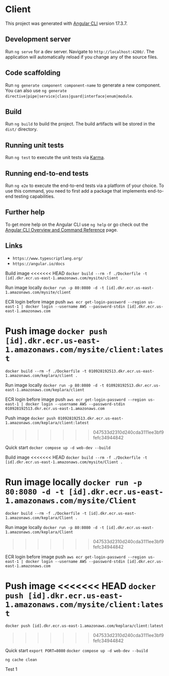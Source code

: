 # Client

This project was generated with [Angular CLI](https://github.com/angular/angular-cli) version 17.3.7.

## Development server

Run `ng serve` for a dev server. Navigate to `http://localhost:4200/`. The application will automatically reload if you change any of the source files.

## Code scaffolding

Run `ng generate component component-name` to generate a new component. You can also use `ng generate directive|pipe|service|class|guard|interface|enum|module`.

## Build

Run `ng build` to build the project. The build artifacts will be stored in the `dist/` directory.

## Running unit tests

Run `ng test` to execute the unit tests via [Karma](https://karma-runner.github.io).

## Running end-to-end tests

Run `ng e2e` to execute the end-to-end tests via a platform of your choice. To use this command, you need to first add a package that implements end-to-end testing capabilities.

## Further help

To get more help on the Angular CLI use `ng help` or go check out the [Angular CLI Overview and Command Reference](https://angular.io/cli) page.

## Links
* `https://www.typescriptlang.org/`
* `https://angular.io/docs`


Build image
<<<<<<< HEAD
`docker build --rm -f ./Dockerfile -t [id].dkr.ecr.us-east-1.amazonaws.com/mysite/client .`

Run image locally
`docker run -p 80:8080 -d -t [id].dkr.ecr.us-east-1.amazonaws.com/mysite/client`

ECR login before image push
`aws ecr get-login-password --region us-east-1 | docker login --username AWS --password-stdin [id].dkr.ecr.us-east-1.amazonaws.com`

Push image
`docker push [id].dkr.ecr.us-east-1.amazonaws.com/mysite/client:latest`
=======
`docker build --rm -f ./Dockerfile -t 010928192513.dkr.ecr.us-east-1.amazonaws.com/keplara/client .`

Run image locally
`docker run -p 80:8080 -d -t 010928192513.dkr.ecr.us-east-1.amazonaws.com/keplara/client`

ECR login before image push
`aws ecr get-login-password --region us-east-1 | docker login --username AWS --password-stdin 010928192513.dkr.ecr.us-east-1.amazonaws.com`

Push image
`docker push 010928192513.dkr.ecr.us-east-1.amazonaws.com/keplara/client:latest`
>>>>>>> 047533d2310d240cda3111ee3bf9fefc34944842

Quick start 
`docker compose up -d web-dev --build`


Build image
<<<<<<< HEAD
`docker build --rm -f ./Dockerfile -t [id].dkr.ecr.us-east-1.amazonaws.com/mysite/Client .`

Run image locally
`docker run -p 80:8080 -d -t [id].dkr.ecr.us-east-1.amazonaws.com/mysite/Client`
=======
`docker build --rm -f ./Dockerfile -t [id].dkr.ecr.us-east-1.amazonaws.com/keplara/Client .`

Run image locally
`docker run -p 80:8080 -d -t [id].dkr.ecr.us-east-1.amazonaws.com/keplara/Client`
>>>>>>> 047533d2310d240cda3111ee3bf9fefc34944842

ECR login before image push
`aws ecr get-login-password --region us-east-1 | docker login --username AWS --password-stdin [id].dkr.ecr.us-east-1.amazonaws.com`

Push image
<<<<<<< HEAD
`docker push [id].dkr.ecr.us-east-1.amazonaws.com/mysite/client:latest`
=======
`docker push [id].dkr.ecr.us-east-1.amazonaws.com/keplara/client:latest`
>>>>>>> 047533d2310d240cda3111ee3bf9fefc34944842

Quick start 
`export PORT=8080`
`docker compose up -d web-dev --build`


`ng cache clean`

Test 1